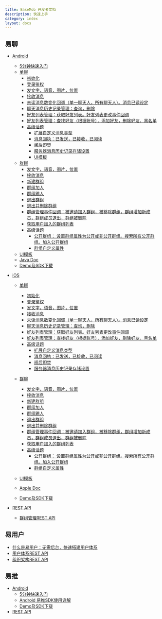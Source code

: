 ```yaml
---
title: EaseMob 开发者文档
description: 快速上手
category: index
layout: docs
---
```



## 易聊


* [Android]()
 
	* [5分钟快速入门](#{site.base_url}/docs/emchat/android/quickstart.html)
	* [单聊](#{site.base_url}/docs/emchat/android/singlechat.html)
		* [初始化](#{site.base_url}/docs/emchat/android/singlechat.html)
		* [登录鉴权](#{site.base_url}/docs/emchat/android/singlechat.html)
		* [发文字，语音，图片，位置](#{site.base_url}/docs/emchat/android/singlechat.html)
		* [接收消息](#{site.base_url}/docs/emchat/android/singlechat.html)
		* [未读消息数变化回调（单一聊天人，所有聊天人）。消息已读设定](#{site.base_url}/docs/emchat/android/singlechat.html)
		* [聊天消息历史记录管理：查询，删除](#{site.base_url}/docs/emchat/android/singlechat.html)
		* [好友列表管理：获取好友列表。好友列表更改事件回调](#{site.base_url}/docs/emchat/android/singlechat.html)
		* [好友列表管理：查找好友（根据账号），添加好友，删除好友，黑名单](#{site.base_url}/docs/emchat/android/singlechat.html)
		* [高级话题](#{site.base_url}/docs/emchat/android/singlechat.html)
			* [扩展自定义消息类型](#{site.base_url}/docs/emchat/android/singlechat.html)
			* [消息回执：已发送，已接收，已阅读](#{site.base_url}/docs/emchat/android/singlechat.html)
			* [阅后即焚](#{site.base_url}/docs/emchat/android/singlechat.html)
			* [服务器消息历史记录存储设置](#{site.base_url}/docs/emchat/android/singlechat.html)
			* [UI模板](#{site.base_url}/docs/emchat/android/singlechat.html)
	* [群聊](#{site.base_url}/docs/emchat/android/emchat.html)
		* [发文字，语音，图片，位置](#{site.base_url}/docs/emchat/android/singlechat.html)
		* [接收消息](#{site.base_url}/docs/emchat/android/singlechat.html)
		* [新建群组](#{site.base_url}/docs/emchat/android/singlechat.html)
		* [群组加人](#{site.base_url}/docs/emchat/android/singlechat.html)
		* [群组踢人](#{site.base_url}/docs/emchat/android/singlechat.html)
		* [退出群组](#{site.base_url}/docs/emchat/android/singlechat.html)
		* [退出并删除群组](#{site.base_url}/docs/emchat/android/singlechat.html)
		* [群组管理事件回调：被邀请加入群组，被移除群组，群组增加新成员，群组成员退出，群组被删除](#{site.base_url}/docs/emchat/android/singlechat.html)
		* [获取用户加入的群组列表](#{site.base_url}/docs/emchat/android/singlechat.html)
		* [高级话题](#{site.base_url}/docs/emchat/android/singlechat.html)
			* [公开群组： 设置群组属性为公开或非公开群组。搜索所有公开群组。加入公开群组](#{site.base_url}/docs/emchat/android/singlechat.html)
			* [群组自定义属性](#{site.base_url}/docs/emchat/android/singlechat.html)
	* [UI模板](#{site.base_url}/docs/emchat/android/singlechat.html)
	* [Java Doc](http://www.easemob.com/apidoc/chat/)
	* [Demo及SDK下载](#{site.base_url}/docs/emchat/android/singlechat.html)
	

 
* [iOS]()
	* [单聊](#{site.base_url}/docs/emchat/ios/singlechat.html)
		* [初始化](#{site.base_url}/docs/emchat/ios/singlechat.html)
		* [登录鉴权](#{site.base_url}/docs/emchat/ios/singlechat.html)
		* [发文字，语音，图片，位置](#{site.base_url}/docs/emchat/ios/singlechat.html)
		* [接收消息](#{site.base_url}/docs/emchat/ios/singlechat.html)
		* [未读消息数变化回调（单一聊天人，所有聊天人）。消息已读设定](#{site.base_url}/docs/emchat/ios/singlechat.html)
		* [聊天消息历史记录管理：查询，删除](#{site.base_url}/docs/emchat/ios/singlechat.html)
		* [好友列表管理：获取好友列表。好友列表更改事件回调](#{site.base_url}/docs/emchat/ios/singlechat.html)
		* [好友列表管理：查找好友（根据账号），添加好友，删除好友，黑名单](#{site.base_url}/docs/emchat/ios/singlechat.html)
		* [高级话题](#{site.base_url}/docs/emchat/ios/singlechat.html)
			* [扩展自定义消息类型](#{site.base_url}/docs/emchat/ios/singlechat.html)
			* [消息回执：已发送，已接收，已阅读](#{site.base_url}/docs/emchat/ios/singlechat.html)
			* [阅后即焚](#{site.base_url}/docs/emchat/ios/singlechat.html)
			* [服务器消息历史记录存储设置](#{site.base_url}/docs/emchat/ios/singlechat.html)

	* [群聊](#{site.base_url}/docs/emchat/android/emchat.html)
		* [发文字，语音，图片，位置](#{site.base_url}/docs/emchat/ios/singlechat.html)
		* [接收消息](#{site.base_url}/docs/emchat/ios/singlechat.html)
		* [新建群组](#{site.base_url}/docs/emchat/ios/singlechat.html)
		* [群组加人](#{site.base_url}/docs/emchat/ios/singlechat.html)
		* [群组踢人](#{site.base_url}/docs/emchat/ios/singlechat.html)
		* [退出群组](#{site.base_url}/docs/emchat/ios/singlechat.html)
		* [退出并删除群组](#{site.base_url}/docs/emchat/ios/singlechat.html)
		* [群组管理事件回调：被邀请加入群组，被移除群组，群组增加新成员，群组成员退出，群组被删除](#{site.base_url}/docs/emchat/ios/singlechat.html)
		* [获取用户加入的群组列表](#{site.base_url}/docs/emchat/ios/singlechat.html)
		* [高级话题]()
			* [公开群组： 设置群组属性为公开或非公开群组。搜索所有公开群组。加入公开群组]()
			* [群组自定义属性]()
	* [UI模板]()
	* [Apple Doc]()
	* [Demo及SDK下载]()
* [REST API]()
	* [群组管理REST API](#{site.base_url}/docs/emchat/rest/groupmanagement.html)

## 易用户
* [什么是易用户：无需后台，快速搭建用户体系]()
* [用户体系REST API](#{site.base_url}/docs/emuser/organization.html)
* [组织架构REST API](#{site.base_url}/docs/emuser/usersystem.html)




## 易推
* [Android]()
	* [5分钟快速入门](#{site.base_url}/docs/emchat/android/quickstart.html)
	* [Android 易推SDK使用详解]()
	* [Demo及SDK下载]()
* [REST API](#{site.base_url}/docs/push/)